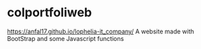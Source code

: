 # colportfoliweb
https://anfal17.github.io/lophelia-it_company/
A website made with BootStrap and some Javascript functions
